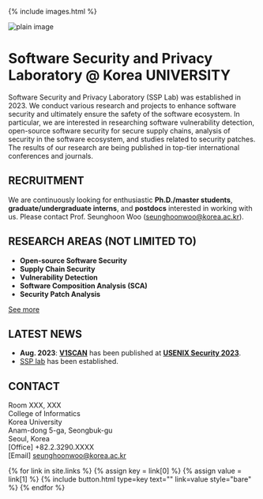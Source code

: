 ---
---

{% include images.html %}

![plain image](/ssp/images/main.jpg)

# Software Security and Privacy Laboratory @ Korea UNIVERSITY

Software Security and Privacy Laboratory (SSP Lab) was established in 2023. We conduct various research and projects to enhance software security and ultimately ensure the safety of the software ecosystem. In particular, we are interested in researching software vulnerability detection, open-source software security for secure supply chains, analysis of security in the software ecosystem, and studies related to security patches. The results of our research are being published in top-tier international conferences and journals.

## RECRUITMENT

We are continuously looking for enthusiastic **Ph.D./master students**, **graduate/undergraduate interns**, and **postdocs** interested in working with us. Please contact Prof. Seunghoon Woo (<U>seunghoonwoo@korea.ac.kr</U>).

## RESEARCH AREAS (NOT LIMITED TO)

* **Open-source Software Security**
* **Supply Chain Security**
* **Vulnerability Detection**
* **Software Composition Analysis (SCA)**
* **Security Patch Analysis**

[See more](/ssp/research)


## LATEST NEWS


* **Aug. 2023**: **[V1SCAN](/ssp/assets/papers/SECURITY23.pdf)** has been published at **[USENIX Security 2023](https://www.usenix.org/conference/usenixsecurity23)**.
* <U>SSP lab</U> has been established.


## CONTACT

Room XXX, XXX<br>
College of Informatics<br>
Korea University<br>
Anam-dong 5-ga, Seongbuk-gu<br>
Seoul, Korea<br>
[Office] +82.2.3290.XXXX<br>
[Email] seunghoonwoo@korea.ac.kr

{% for link in site.links %}
    {% assign key = link[0] %}
    {% assign value = link[1] %}
    {% include button.html type=key text="" link=value style="bare" %}
{% endfor %}
